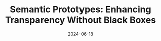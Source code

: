 ---
title: "Semantic Prototypes: Enhancing Transparency Without Black Boxes"

authors:
- Orfeas Menis-Mastromichalakis
- Giorgos Filandrianos
- Jason Liartis
- Edmund Dervakos
- Giorgos Stamou

date: "2024-06-18"

publication: "CIKM"

links:
    pdf: https://arxiv.org/pdf/2403.06514
    code: https://github.com/ails-lab/Semantic-Prototypes
---
